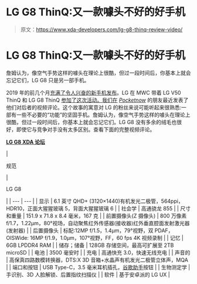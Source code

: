 # LG G8 ThinQ:又一款噱头不好的好手机

> 原文：<https://www.xda-developers.com/lg-g8-thinq-review-video/>

# LG G8 ThinQ:又一款噱头不好的好手机

詹姆认为，像空气手势这样的噱头在理论上很酷，但过一段时间后，你基本上就会忘记它们，LG G8 只是另一部手机。

2019 年的前几个月[充满了令人兴奋的新手机发布](https://www.xda-developers.com/samsung-galaxy-fold-april-26-us-launch/)。LG 在 MWC 带着 LG V50 ThinQ 和 LG G8 ThinQ [参加了这次活动。我们在](https://www.xda-developers.com/lg-g8-thinq-hands-on/) [*Pocketnow*](http://pocketnow.com) 的朋友最近发表了他们对后者的视频评论。这个故事的寓意对 LG 的粉丝来说可能听起来很熟悉:一部有一些不必要的“功能”的坚固手机。詹姆认为，像空气手势这样的噱头在理论上很酷，但过一段时间后，你基本上就会忘记它们。LG G8 没有多余的绒毛也很好，即使它与竞争对手没有太多区别。查看下面的完整视频评论。

[**LG G8 XDA 论坛**](https://forum.xda-developers.com/lg-g8)

| 

规范

 | 

LG G8

 |
| --- | --- |
| 显示 | 6.1 英寸 QHD+ (3120×1440)有机发光二极管，564ppi，HDR10，正面大猩猩玻璃 5，背面大猩猩玻璃 6 |
| 社会学 | 高通骁龙 855 |
| 尺寸和重量 | 151.9 x 71.8 x 8.4 毫米，167 克 |
| 前置摄像头(Z 摄像头) | 800 万像素 f/1.7，1.22μm，80°视场，自动聚焦红外传感器(接收器)红外垂直腔面发射激光器(发射器) |
| 后置摄像头 | 标配:12MP f/1.5，1.4μm，79°视野，双 PDAF，OISWide: 16MP f/1.9，1.0μm，107°视野，FF，60 fps 4K 视频录制 |
| 记忆 | 6GB LPDDR4 RAM |
| 储存；储备 | 128GB 存储空间，最高可扩展至 2TB microSD |
| 电池 | 3500 毫安时 |
| 充电 | 高通快充 3.0，快速无线充电 |
| 声音的 | 高保真四路数模转换器，DTS:X 3D 音箱+水晶声有机发光二极管立体声，MQA |
| 端口和按钮 | USB Type-C，3.5 毫米耳机插孔，[谷歌助手](https://www.xda-developers.com/tag/google-assistant/)按钮 |
| 生物测定学 | 手识别、3D 人脸解锁、后置指纹扫描仪 |
| 软件 | 基于安卓派的 LG UX |